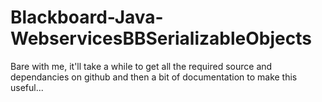 Blackboard-Java-WebservicesBBSerializableObjects
================================================

Bare with me, it'll take a while to get all the required source and dependancies on github and then a bit of documentation to make this useful...